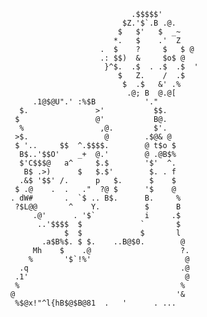 
                                                  .$$$$$'
                                                $Z.'$`.B .@.
                                               $   $'   $  _~
                                              *.   $    .'  Z
                                           .  $    ?     $   $ @
                                           .: $$)  &     $o$ @
                                            }^$.  .$  . .$  .$  '
                                               $   Z.    /  .$
                                                $  .$   &' .%
                                                 .@; B  @.@[
                            .1@$@U".' :%$B           '."
                         $.               >'           $$.
                        $                 @'           B@.
                         %                 ,@.         $'.
                        >$.                 @        .$@& @
                        $ '..     $$  ^.$$$$.        @ t$o $
                         B$..'$$O'    _+  @.'        @ .@B$%
                         $'C$$$@   a^     $.$        '$'  ^.
                          B$ .>)      $   $.$'        $. . f
                         .&$ '$$' /.      p   $.      $    $
                        $ .@    .  .   ."  ?@ $      '$    @
                       . dW#       .  `$ .. B$.      B.     %
                        ?$L@@       ^    Y.          $      B
                            .@'      . '$`           i     .$
                             ..'$$$$  $             `       $
                                   $  $             $       l
                              .a$B%$. $ $.    ..B@$0.        @
                            Mh    $    .@                    ?.
                           %       '$`!%'                     @
                         .q                                  .@
                        .1'                                   @
                        %                                    %
                       @                                    '&
                        %$@x!"^l{hB$@$B@81  .   '      . ...
